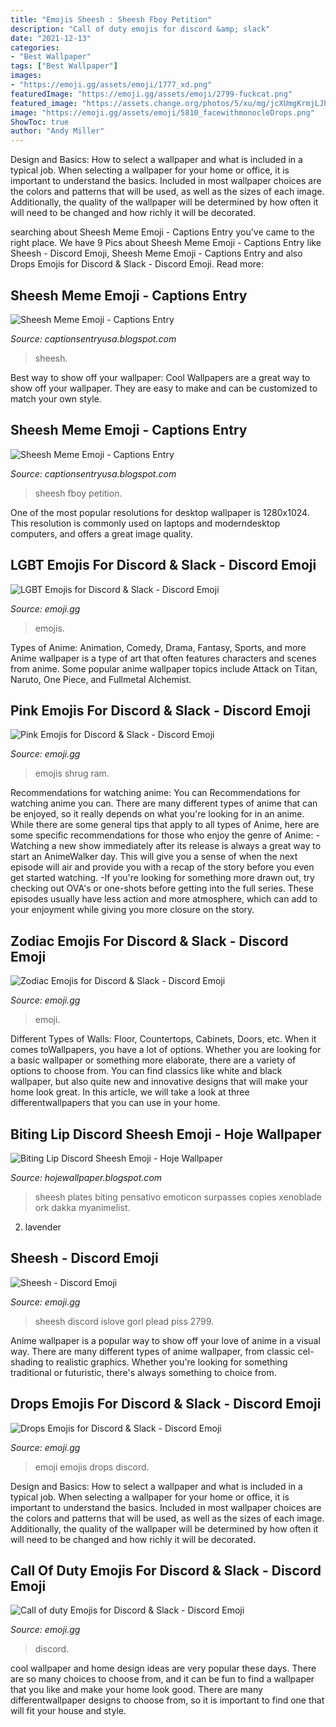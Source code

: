 ```yaml
---
title: "Emojis Sheesh : Sheesh Fboy Petition"
description: "Call of duty emojis for discord &amp; slack"
date: "2021-12-13"
categories:
- "Best Wallpaper"
tags: ["Best Wallpaper"]
images:
- "https://emoji.gg/assets/emoji/1777_xd.png"
featuredImage: "https://emoji.gg/assets/emoji/2799-fuckcat.png"
featured_image: "https://assets.change.org/photos/5/xu/mg/jcXUmgKrmjLJhuh-1600x900-noPad.jpg?1620014141"
image: "https://emoji.gg/assets/emoji/5810_facewithmonocleDrops.png"
ShowToc: true
author: "Andy Miller"
---
```



Design and Basics: How to select a wallpaper and what is included in a typical job.
When selecting a wallpaper for your home or office, it is important to understand the basics. Included in most wallpaper choices are the colors and patterns that will be used, as well as the sizes of each image. Additionally, the quality of the wallpaper will be determined by how often it will need to be changed and how richly it will be decorated.

	

		
searching about Sheesh Meme Emoji - Captions Entry you've came to the right place. We have 9 Pics about Sheesh Meme Emoji - Captions Entry like Sheesh - Discord Emoji, Sheesh Meme Emoji - Captions Entry and also Drops Emojis for Discord &amp; Slack - Discord Emoji. Read more:
		
    
## Sheesh Meme Emoji - Captions Entry

<img loading=lazy src="https://lh3.googleusercontent.com/proxy/C_2ZbwT5X91bW2kh6wLJwLEWmX2lfTRfswmUd7Qew5GWNy0YnrZsddFb8Ic9nhKGTr7VfwpMtlrWKt6gmdW36rTYaddqgiu-wC15f0edEY2RsKmjbN9YjdhwNDoCOoNM=w1200-h630-p-k-no-nu" onerror="this.onerror=null;this.src='https://tse4.mm.bing.net/th?id=OIP.cMovSWtAklqy4EHW_59JkAHaG2&amp;pid=15.1';" alt="Sheesh Meme Emoji - Captions Entry">

_Source: captionsentryusa.blogspot.com_

>sheesh. 

	

Best way to show off your wallpaper:
Cool Wallpapers are a great way to show off your wallpaper. They are easy to make and can be customized to match your own style.

    
## Sheesh Meme Emoji - Captions Entry

<img loading=lazy src="https://assets.change.org/photos/5/xu/mg/jcXUmgKrmjLJhuh-1600x900-noPad.jpg?1620014141" onerror="this.onerror=null;this.src='https://tse1.mm.bing.net/th?id=OIP.KRcGUNwIvNdLJEs0p5OQFgHaEK&amp;pid=15.1';" alt="Sheesh Meme Emoji - Captions Entry">

_Source: captionsentryusa.blogspot.com_

>sheesh fboy petition. 

	

One of the most popular resolutions for desktop wallpaper is 1280x1024. This resolution is commonly used on laptops and moderndesktop computers, and offers a great image quality.

    
## LGBT Emojis For Discord &amp; Slack - Discord Emoji

<img loading=lazy src="https://emoji.gg/assets/emoji/4226-cute-cursed-pride-flag.png" onerror="this.onerror=null;this.src='https://tse2.mm.bing.net/th?id=OIP.L_lnv15fqe9bP3AYQOs34wAAAA&amp;pid=15.1';" alt="LGBT Emojis for Discord &amp; Slack - Discord Emoji">

_Source: emoji.gg_

>emojis. 

	

Types of Anime: Animation, Comedy, Drama, Fantasy, Sports, and more
Anime wallpaper is a type of art that often features characters and scenes from anime. Some popular anime wallpaper topics include Attack on Titan, Naruto, One Piece, and Fullmetal Alchemist.

    
## Pink Emojis For Discord &amp; Slack - Discord Emoji

<img loading=lazy src="https://emoji.gg/assets/emoji/4993-ram-shrug.png" onerror="this.onerror=null;this.src='https://tse2.mm.bing.net/th?id=OIP.72eGAHaJW974rzQvaoZJpwAAAA&amp;pid=15.1';" alt="Pink Emojis for Discord &amp; Slack - Discord Emoji">

_Source: emoji.gg_

>emojis shrug ram. 

	

Recommendations for watching anime: You can
Recommendations for watching anime you can. There are many different types of anime that can be enjoyed, so it really depends on what you're looking for in an anime. While there are some general tips that apply to all types of Anime, here are some specific recommendations for those who enjoy the genre of Anime: 
-Watching a new show immediately after its release is always a great way to start an AnimeWalker day. This will give you a sense of when the next episode will air and provide you with a recap of the story before you even get started watching. 
-If you're looking for something more drawn out, try checking out OVA's or one-shots before getting into the full series. These episodes usually have less action and more atmosphere, which can add to your enjoyment while giving you more closure on the story.

    
## Zodiac Emojis For Discord &amp; Slack - Discord Emoji

<img loading=lazy src="https://emoji.gg/assets/emoji/9391-virgo.gif" onerror="this.onerror=null;this.src='https://tse1.mm.bing.net/th?id=OIP.ompaUfySFhCnIzLMJeq3aQAAAA&amp;pid=15.1';" alt="Zodiac Emojis for Discord &amp; Slack - Discord Emoji">

_Source: emoji.gg_

>emoji. 

	

Different Types of Walls: Floor, Countertops, Cabinets, Doors, etc.
When it comes toWallpapers, you have a lot of options. Whether you are looking for a basic wallpaper or something more elaborate, there are a variety of options to choose from. You can find classics like white and black wallpaper, but also quite new and innovative designs that will make your home look great. In this article, we will take a look at three differentwallpapers that you can use in your home.

    
## Biting Lip Discord Sheesh Emoji - Hoje Wallpaper

<img loading=lazy src="https://c.tenor.com/Cnp6ZkkJz5AAAAAj/discord-discordgifemoji.gif" onerror="this.onerror=null;this.src='https://tse3.mm.bing.net/th?id=OIP.JZVQ2FRmN2_SjAc8GV5E8QAAAA&amp;pid=15.1';" alt="Biting Lip Discord Sheesh Emoji - Hoje Wallpaper">

_Source: hojewallpaper.blogspot.com_

>sheesh plates biting pensativo emoticon surpasses copies xenoblade ork dakka myanimelist. 

	

2. lavender 

    
## Sheesh - Discord Emoji

<img loading=lazy src="https://emoji.gg/assets/emoji/2799-fuckcat.png" onerror="this.onerror=null;this.src='https://tse3.mm.bing.net/th?id=OIP.nMQnmc6LAxVkAkmiMKYdmgAAAA&amp;pid=15.1';" alt="Sheesh - Discord Emoji">

_Source: emoji.gg_

>sheesh discord islove gorl plead piss 2799. 

	

Anime wallpaper is a popular way to show off your love of anime in a visual way. There are many different types of anime wallpaper, from classic cel-shading to realistic graphics. Whether you're looking for something traditional or futuristic, there's always something to choice from.

    
## Drops Emojis For Discord &amp; Slack - Discord Emoji

<img loading=lazy src="https://emoji.gg/assets/emoji/5810_facewithmonocleDrops.png" onerror="this.onerror=null;this.src='https://tse4.mm.bing.net/th?id=OIP.XD6NOYepNkmfeJN2jpot1wHaHa&amp;pid=15.1';" alt="Drops Emojis for Discord &amp; Slack - Discord Emoji">

_Source: emoji.gg_

>emoji emojis drops discord. 

	

Design and Basics: How to select a wallpaper and what is included in a typical job.
When selecting a wallpaper for your home or office, it is important to understand the basics. Included in most wallpaper choices are the colors and patterns that will be used, as well as the sizes of each image. Additionally, the quality of the wallpaper will be determined by how often it will need to be changed and how richly it will be decorated.

    
## Call Of Duty Emojis For Discord &amp; Slack - Discord Emoji

<img loading=lazy src="https://emoji.gg/assets/emoji/1777_xd.png" onerror="this.onerror=null;this.src='https://tse1.mm.bing.net/th?id=OIP.7dPJsxCqmiPfNq4IBu4G0gAAAA&amp;pid=15.1';" alt="Call of duty Emojis for Discord &amp; Slack - Discord Emoji">

_Source: emoji.gg_

>discord. 

	

cool wallpaper and home design ideas are very popular these days. There are so many choices to choose from, and it can be fun to find a wallpaper that you like and make your home look good. There are many differentwallpaper designs to choose from, so it is important to find one that will fit your house and style.

